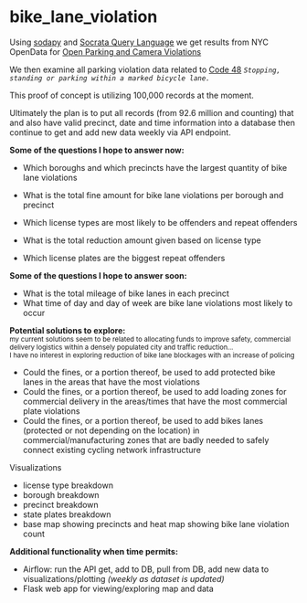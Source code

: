 # bike_lane_violation
Using [sodapy](https://github.com/xmunoz/sodapy) and [Socrata Query Language](https://dev.socrata.com/docs/queries/) we get results from NYC OpenData for [Open Parking and Camera Violations](https://data.cityofnewyork.us/City-Government/Open-Parking-and-Camera-Violations/nc67-uf89)<br>

We then examine all parking violation data related to [Code 48](https://www.nyc.gov/site/finance/vehicles/services-violation-codes.page)
<i>`Stopping, standing or parking within a marked bicycle lane.`</i>

This proof of concept is utilizing 100,000 records at the moment.

Ultimately the plan is to put all records (from 92.6 million and counting) that and also have valid precinct, date and time information into a database then continue to get and add new data weekly via API endpoint. 

<b>Some of the questions I hope to answer now:</b>

- Which boroughs and which precincts have the largest quantity of bike lane violations<br>
- What is the total fine amount for bike lane violations per borough and precinct<br>


- Which license types are most likely to be offenders and repeat offenders<br>
- What is the total reduction amount given based on license type<br>
- Which license plates are the biggest repeat offenders<br>


<b>Some of the questions I hope to answer soon:</b>
- What is the total mileage of bike lanes in each precinct<br>
- What time of day and day of week are bike lane violations most likely to occur<br>

<b>Potential solutions to explore:</b><br>
<sub>my current solutions seem to be related to allocating funds to improve safety, commercial delivery logistics within a densely populated city and traffic reduction...<br>I have no interest in exploring reduction of bike lane blockages with an increase of policing</sub>
  - Could the fines, or a portion thereof, be used to add protected bike lanes in the areas that have the most violations<br>
  - Could the fines, or a portion thereof, be used to add loading zones for commercial delivery in the areas/times that have the most commercial plate violations<br>
  - Could the fines, or a portion thereof, be used to add bikes lanes (protected or not depending on the location) in commercial/manufacturing zones that are badly needed to safely connect existing cycling network infrastructure<br>

Visualizations
- license type breakdown
- borough breakdown
- precinct breakdown
- state plates breakdown
- base map showing precincts and heat map showing bike lane violation count

<b>Additional functionality when time permits:</b>
- Airflow: run the API get, add to DB, pull from DB, add new data to visualizations/plotting <i>(weekly as dataset is updated)</i><br>
- Flask web app for viewing/exploring map and data



